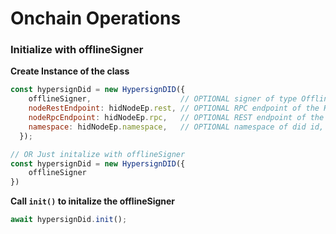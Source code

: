 # Onchain Operations


### Initialize with offlineSigner 

**Create Instance of the class**
```js
const hypersignDid = new HypersignDID({
    offlineSigner,                    // OPTIONAL signer of type OfflineSigner
    nodeRestEndpoint: hidNodeEp.rest, // OPTIONAL RPC endpoint of the Hypersign blockchain, Default 'TEST'
    nodeRpcEndpoint: hidNodeEp.rpc,   // OPTIONAL REST endpoint of the Hypersign blockchain
    namespace: hidNodeEp.namespace,   // OPTIONAL namespace of did id, Default 'did:hid'
  });

// OR Just initalize with offlineSigner
const hypersignDid = new HypersignDID({
    offlineSigner
})
```
**Call `init()` to initalize the offlineSigner**

```js
await hypersignDid.init();
```
